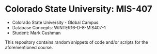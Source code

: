 # Colorado State University: MIS-407

- Colorado State University - Global Campus
- Database Concepts: WINTER16-D-8-MIS407-1
- Student: Mark Cushman

This repository contains random snippets of code and/or scripts for the aforementioned course.
